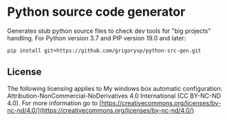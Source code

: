 # Python source code generator

Generates stub python source files to check dev tools for "big projects"
handling. For Python version 3.7 and PIP version 19.0 and later:

```sh
pip install git+https://github.com/grigoryvp/python-src-gen.git
```

## License

The following licensing applies to My windows box automatic configuration:
Attribution-NonCommercial-NoDerivatives 4.0 International
(CC BY-NC-ND 4.0). For more information go to
[https://creativecommons.org/licenses/by-nc-nd/4.0/](https://creativecommons.org/licenses/by-nc-nd/4.0/)
